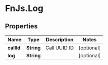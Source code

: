 # FnJs.Log

## Properties
Name | Type | Description | Notes
------------ | ------------- | ------------- | -------------
**callId** | **String** | Call UUID ID | [optional] 
**log** | **String** |  | [optional] 


